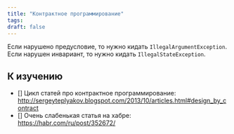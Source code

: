 ```yaml
---
title: "Контрактное программирование"
tags:
draft: false
---
```


Если нарушено предусловие, то нужно кидать `IllegalArgumentException`.
Если нарушен инвариант, то нужно кидать `IllegalStateException`.


## К изучению
- [] Цикл статей про контрактное программирование: http://sergeyteplyakov.blogspot.com/2013/10/articles.html#design_by_contract
- [] Очень слабенькая статья на хабре: https://habr.com/ru/post/352672/